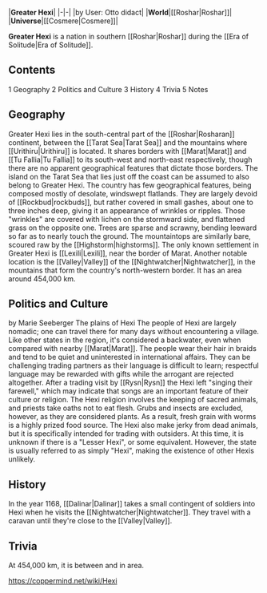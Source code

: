 |**Greater Hexi**|
|-|-|
|by User: Otto didact|
|**World**|[[Roshar\|Roshar]]|
|**Universe**|[[Cosmere\|Cosmere]]|

**Greater Hexi** is a nation in southern [[Roshar\|Roshar]] during the [[Era of Solitude\|Era of Solitude]].

## Contents

1 Geography
2 Politics and Culture
3 History
4 Trivia
5 Notes


## Geography
Greater Hexi lies in the south-central part of the [[Roshar\|Rosharan]] continent, between the [[Tarat Sea\|Tarat Sea]] and the mountains where [[Urithiru\|Urithiru]] is located. It shares borders with [[Marat\|Marat]] and [[Tu Fallia\|Tu Fallia]] to its south-west and north-east respectively, though there are no apparent geographical features that dictate those borders. The island on the Tarat Sea that lies just off the coast can be assumed to also belong to Greater Hexi.
The country has few geographical features, being composed mostly of desolate, windswept flatlands. They are largely devoid of [[Rockbud\|rockbuds]], but rather covered in small gashes, about one to three inches deep, giving it an appearance of wrinkles or ripples. Those "wrinkles" are covered with lichen on the stormward side, and flattened grass on the opposite one. Trees are sparse and scrawny, bending leeward so far as to nearly touch the ground. The mountaintops are similarly bare, scoured raw by the [[Highstorm\|highstorms]].
The only known settlement in Greater Hexi is [[Lexili\|Lexili]], near the border of Marat. Another notable location is the [[Valley\|Valley]] of the [[Nightwatcher\|Nightwatcher]], in the mountains that form the country's north-western border.
It has an area around 454,000 km.

## Politics and Culture
 by  Marie Seeberger  The plains of Hexi
The people of Hexi are largely nomadic; one can travel there for many days without encountering a village. Like other states in the region, it's considered a backwater, even when compared with nearby [[Marat\|Marat]]. The people wear their hair in braids and tend to be quiet and uninterested in international affairs. They can be challenging trading partners as their language is difficult to learn; respectful language may be rewarded with gifts while the arrogant are rejected altogether. After a trading visit by [[Rysn\|Rysn]] the Hexi left "singing their farewell," which may indicate that songs are an important feature of their culture or religion.
The Hexi religion involves the keeping of sacred animals, and priests take oaths not to eat flesh. Grubs and insects are excluded, however, as they are considered plants. As a result, fresh grain with worms is a highly prized food source. The Hexi also make jerky from dead animals, but it is specifically intended for trading with outsiders.
At this time, it is unknown if there is a "Lesser Hexi", or some equivalent. However, the state is usually referred to as simply "Hexi", making the existence of other Hexis unlikely.

## History
In the year 1168, [[Dalinar\|Dalinar]] takes a small contingent of soldiers into Hexi when he visits the [[Nightwatcher\|Nightwatcher]]. They travel with a caravan until they're close to the [[Valley\|Valley]].

## Trivia
At 454,000 km, it is between  and  in area.


https://coppermind.net/wiki/Hexi